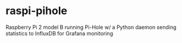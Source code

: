 # raspi-pihole
Raspberry Pi 2 model B running Pi-Hole w/ a Python daemon sending statistics to InfluxDB for Grafana monitoring
